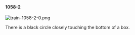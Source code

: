 #### 1058-2
![train-1058-2-0.png](https://github.com/lil-lab/nlvr/raw/master/nlvr/train/images/57/train-1058-2-0.png "train-1058-2-0.png")

There is a black circle closely touching the bottom of a box.